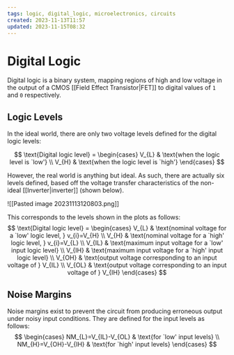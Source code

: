 ```yaml
---
tags: logic, digital_logic, microelectronics, circuits
created: 2023-11-13T11:57
updated: 2023-11-15T08:32
---
```


# Digital Logic

Digital logic is a binary system, mapping regions of high and low voltage in the output of a CMOS [[Field Effect Transistor|FET]] to digital values of `1` and `0` respectively.

## Logic Levels

In the ideal world, there are only two voltage levels defined for the digital logic levels: 

$$
\text{Digital logic level} = 
\begin{cases}
V_{L} & \text{when the logic level is `low'} \\
V_{H} & \text{when the logic level is `high'}
\end{cases}
$$

However, the real world is anything but ideal. As such, there are actually six levels defined, based off the voltage transfer characteristics of the non-ideal [[Inverter|inverter]] (shown below).

![[Pasted image 20231113120803.png]]

This corresponds to the levels shown in the plots as follows:
$$
\text{Digital logic level} =
\begin{cases}
V_{L} & \text{nominal voltage for a `low' logic level, } v_{i}=V_{H} \\
V_{H} & \text{nominal voltage for a `high' logic level, } v_{i}=V_{L} \\
V_{IL} & \text{maximum input voltage for a `low' input logic level} \\
V_{IH} & \text{maximum input voltage for a `high' input logic level} \\
V_{OH} & \text{output voltage corresponding to an input voltage of } V_{IL} \\
V_{OL} & \text{output voltage corresponding to an input voltage of } V_{IH}
\end{cases}
$$

## Noise Margins

Noise margins exist to prevent the circuit from producing erroneous output under noisy input conditions. They are defined for the input levels as follows:
$$
\begin{cases}
NM_{L}=V_{IL}-V_{OL} & \text{for `low' input levels} \\
NM_{H}=V_{OH}-V_{IH} & \text{for `high' input levels}
\end{cases}
$$